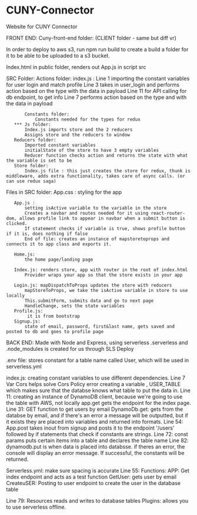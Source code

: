 # CUNY-Connector
Website for CUNY Connector


FRONT END:
Cuny-front-end folder: (CLIENT folder - same but diff vr)
 
In order to deploy to aws s3, run npm run build to create a build a folder for it to be able to be uploaded to a s3 bucket.
 
Index.html in public folder, renders out App.js in script src
 
   SRC Folder:
       Actions folder:
           index.js :
               Line 1 importing the constant variables for user login and match profile
               Line 3 takes in user_login and performs action based on the type with the data in payload
               Line 11 for API calling for db endpoint, to get info
               Line 7 performs action based on the type and with the data in payload
 
           Constants folder:
               Constants needed for the types for redux
       *** Js folder:
           Index.js imports store and the 2 reducers
           Assigns store and the reducers to window
       Reducers folder:
           Imported constant variables
           initialState of the store to have 3 empty variables
           Reducer function checks action and returns the state with what the variable is set to be
       Store folder:
           Index.js file : this just creates the store for redux, thunk is middleware, adds extra functionality, takes care of async calls. (or can use redux saga)
 
   Files in SRC folder:
       App.css :
           styling for the app
 
       App.js :
           setting isActive variable to the variable in the store
           Creates a navbar and routes needed for it using react-router-dom, allows profile link to appear in navbar when a submit button is clicked.
           If statement checks if variable is true, shows profile button if it is, does nothing if false
           End of file: creates an instance of mapstoretoprops and connects it to app class and exports it.
 
       Home.js:
           the home page/landing page
     
       Index.js: renders store, app with router in the root of index.html
           Provider wraps your app so that the store exists in your app
 
       Login.js: mapDispatchToProps updates the store with reducers
           mapStoreToProps, we take the isActive variable in store to use locally
           This.submitForm, submits data and go to next page
           HandleChange, sets the state variables
       Profile.js:
            it is from bootstrap
       Signup.js:
           state of email, password, first&last name, gets saved and posted to db and goes to profile page
 
  
 
 
BACK END: Made with Node and Express, using serverless
.serverless and .node_modules is created for us through SLS Deploy
 
.env file:
   stores constant for a table name called User, which will be used in serverless.yml
 
index.js:
   creating constant variables to use different dependencies.
   Line 7 Var Cors helps solve Cors Policy error
   creating a variable , USER_TABLE which makes sure that the databse knows what table to put the data in.
   Line 11: creating an instance of DynamoDB client, because we're going to use the table with AWS, not locally
   app.get gets the endpoint for the index page.
   Line 31: GET function to get users by email
   DynamoDb.get: gets from the databse by email, and if there's an error a message will be outputted, but if it exists they are placed into variables and returned into formats.
   Line 54: App.post takes inout from signup and posts it to the endpoint '/users'
   followed by if statements that check if constants are strings.
   Line 72: const params puts certain items into a table and declares the table name
   Line 82: dynamodb.put is when data is placed into databsse. if theres an error, the console will display an error message. If successful, the constants will be returned.
 
Serverless.yml: make sure spacing is accurate
   Line 55: Functions:
       APP: Get index endpoint and acts as a test function
       GetUser: gets user by email
       CreateuSER: Posting to user endpoint to create the user in the database table
 
   Line 79: Resources reads and writes to database tables
   Plugins: allows you to use serverless offline.
 
 


